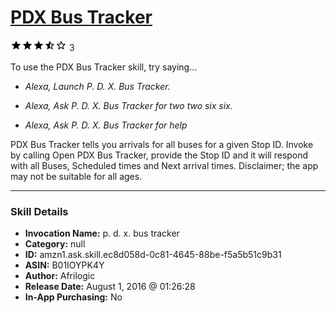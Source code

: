 # [PDX Bus Tracker](http://alexa.amazon.com/#skills/amzn1.ask.skill.ec8d058d-0c81-4645-88be-f5a5b51c9b31)
![3.4 stars](../../images/ic_star_black_18dp_1x.png)![3.4 stars](../../images/ic_star_black_18dp_1x.png)![3.4 stars](../../images/ic_star_black_18dp_1x.png)![3.4 stars](../../images/ic_star_half_black_18dp_1x.png)![3.4 stars](../../images/ic_star_border_black_18dp_1x.png) 3

To use the PDX Bus Tracker skill, try saying...

* *Alexa, Launch P. D. X. Bus Tracker.*

* *Alexa, Ask P. D. X. Bus Tracker for two two six six.*

* *Alexa, Ask P. D. X. Bus Tracker for help*

PDX Bus Tracker tells you arrivals for all buses for a given Stop ID. Invoke by calling Open PDX Bus Tracker, provide the Stop ID and it will respond with all Buses, Scheduled times and Next arrival times. Disclaimer; the app may not be suitable for all ages.

***

### Skill Details

* **Invocation Name:** p. d. x. bus tracker
* **Category:** null
* **ID:** amzn1.ask.skill.ec8d058d-0c81-4645-88be-f5a5b51c9b31
* **ASIN:** B01IOYPK4Y
* **Author:** Afrilogic
* **Release Date:** August 1, 2016 @ 01:26:28
* **In-App Purchasing:** No

